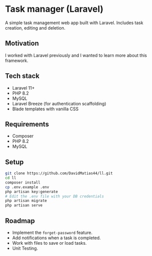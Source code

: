 # Task manager (Laravel)

A simple task management web app built with Laravel.
Includes task creation, editing and deletion.

## Motivation

I worked with Laravel previously and I wanted to learn more about this framework.

## Tech stack

- Laravel 11+
- PHP 8.2
- MySQL
- Laravel Breeze (for authentication scaffolding)
- Blade templates with vanilla CSS

## Requirements

- Composer
- PHP 8.2
- MySQL

## Setup
```bash
git clone https://github.com/DavidMatias44/ll.git
cd ll
composer install
cp .env.example .env
php artisan key:generate
# Edit the .env file with your DB credentials
php artisan migrate
php artisan serve
```

## Roadmap
- Implement the `forget-password` feature.
- Add notifications when a task is completed.
- Work with files to save or load tasks.
- Unit Testing.
